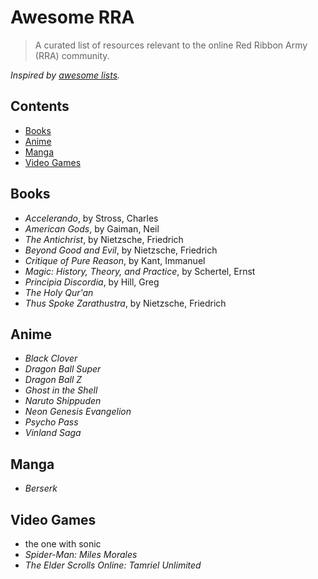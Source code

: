 # Awesome RRA

> A curated list of resources relevant to the online Red Ribbon Army (RRA) community.

_Inspired by [awesome lists](https://github.com/sindresorhus/awesome)._

## Contents

* [Books](#books)
* [Anime](#anime)
* [Manga](#manga)
* [Video Games](#video-games)

## Books

* _Accelerando_, by Stross, Charles
* _American Gods_, by Gaiman, Neil
* _The Antichrist_, by Nietzsche, Friedrich
* _Beyond Good and Evil_, by Nietzsche, Friedrich
* _Critique of Pure Reason_, by Kant, Immanuel
* _Magic: History, Theory, and Practice_, by Schertel, Ernst
* _Principia Discordia_, by Hill, Greg
* _The Holy Qur'an_
* _Thus Spoke Zarathustra_, by Nietzsche, Friedrich

## Anime

* _Black Clover_
* _Dragon Ball Super_
* _Dragon Ball Z_
* _Ghost in the Shell_
* _Naruto Shippuden_
* _Neon Genesis Evangelion_
* _Psycho Pass_
* _Vinland Saga_

## Manga

* _Berserk_

## Video Games

* the one with sonic
* _Spider-Man: Miles Morales_
* _The Elder Scrolls Online: Tamriel Unlimited_
